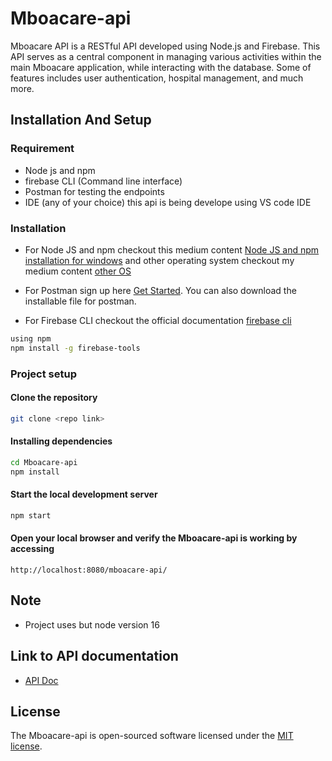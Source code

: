 # Mboacare-api

Mboacare API is a RESTful API developed using Node.js and Firebase. This API serves as a central component in managing various activities within the main Mboacare application, while interacting with the database. Some of features includes user authentication, hospital management, and much more.

## Installation And Setup

### Requirement

- Node js and npm
- firebase CLI (Command line interface)
- Postman for testing the endpoints
- IDE (any of your choice) this api is being develope using VS code IDE

### Installation

- For Node JS and npm checkout this medium content [Node JS and npm installation for windows](https://medium.com/@deshayk/how-to-node-js-and-npm-instillation-c438cbe4d2b4) and other operating system checkout my medium content [other OS](https://nyonggodwill11.medium.com/installing-node-js-and-npm-269ba670a571)

- For Postman sign up here [Get Started](https://www.postman.com/). You can also download the installable file for postman.

- For Firebase CLI checkout the official documentation [firebase cli](https://firebase.google.com/docs/cli)

 ```bash
 using npm
 npm install -g firebase-tools
 ```

### Project setup

#### Clone the repository

```bash
git clone <repo link>
```

#### Installing dependencies

```bash
cd Mboacare-api
npm install
```

#### Start the local development server

```bash
npm start
```

#### Open your local browser and verify the Mboacare-api is working by accessing

`http://localhost:8080/mboacare-api/`

## Note

- Project uses but node version 16

## Link to API documentation

- [API Doc](https://documenter.getpostman.com/view/23068653/2s9YRB4D8Q)

## License

The Mboacare-api is open-sourced software licensed under the [MIT license](https://opensource.org/licenses/MIT).
